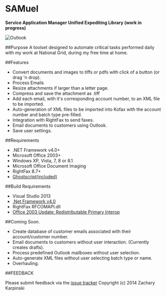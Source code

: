 SAMuel
===================
__Service Application Manager Unified Expediting Library (work in progress)__

![Outlook](https://raw.github.com/zKarp/SAMuel/master/images/Outlook-preview2.JPG "Outlook tab preview with email opened.")

##Purpose
A toolset designed to automate critical tasks performed daily with my work at National Grid, during my free time at home.

##Features
 * Convert documents and images to tiffs or pdfs with click of a button (or drag 'n drop).
 * Process Emails
  * Resize attachments if larger than a letter page.
  * Compress and save the attachment as .tiff
  * Add each email, with it's corresponding account number, to an XML file to be imported.
 * Auto-generation of XML files to be imported into Kofax with the account number and batch type pre-filled.    
 * Integration with RightFax to send faxes.
 * Email documents to customers using Outlook.
 * Save user settings.

##Requirements

* .NET Framework v4.0+
* Microsoft Office 2003+
* Windows XP, Vista, 7, 8 or 8.1
* Microsoft Office Document Imaging
* RightFax 8.7+
* [Ghostscript(included)](http://www.ghostscript.com/)

##Build Requirements
* Visual Studio 2013
* [.Net Framework v4.0](http://www.microsoft.com/en-us/download/details.aspx?id=17851)
* RightFax RFCOMAPI.dll
* [Office 2003 Update: Redistributable Primary Interop](http://support.microsoft.com/kb/897646)

##Coming Soon.
 * Create database of customer emails associated with their account/customer number.
 * Email documents to customers without user interaction. (Currently creates drafts).
 * Process predefined Outlook mailboxes without user selection.
 * Auto-generate XML files without user selecting batch type or name.
 * Overhauling.

##FEEDBACK

Please submit feedback via the [issue tracker](https://github.com/zKarp/SAMuel/issues)
Copyright (c) 2014 Zachary Karpinski